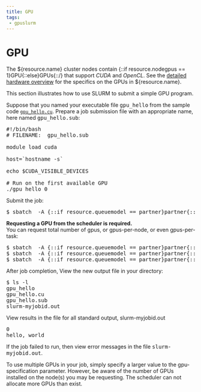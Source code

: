 ```yaml
---
title: GPU
tags:
 - gpuslurm
---
```

# GPU

The ${resource.name} cluster nodes contain {::if resource.nodegpus == 1}GPU{::else}GPUs{::/} that support <em>CUDA</em> and <em>OpenCL</em>. See the [detailed hardware overview](../../../../overview) for the specifics on the GPUs in ${resource.name}.

This section illustrates how to use SLURM to submit a simple GPU program.

Suppose that you named your executable file <kbd>gpu_hello</kbd> from the sample code [`gpu_hello.cu`](/knowledge/downloads/compile/src/gpu_hello.cu).  Prepare a job submission file with an appropriate name, here named <kbd>gpu_hello.sub</kbd>:

<pre>
#!/bin/bash
# FILENAME:  gpu_hello.sub

module load cuda

host=`hostname -s`

echo $CUDA_VISIBLE_DEVICES

# Run on the first available GPU
./gpu_hello 0
</pre>

Submit the job:
<pre>
$ sbatch  -A {::if resource.queuemodel == partner}partner{::else}${resource.queue}{::/} --nodes=1 --gpus=1 -t 00:01:00 gpu_hello.sub
</pre>

<b>Requesting a GPU from the scheduler is required.</b><br />
You can request total number of gpus, or gpus-per-node, or even gpus-per-task:
<pre>
$ sbatch  -A {::if resource.queuemodel == partner}partner{::else}${resource.queue}{::/} --nodes=1 --gpus=1 -t 00:01:00 gpu_hello.sub
$ sbatch  -A {::if resource.queuemodel == partner}partner{::else}${resource.queue}{::/} --nodes=1 --gpus-per-node=1 -t 00:01:00 gpu_hello.sub
$ sbatch  -A {::if resource.queuemodel == partner}partner{::else}${resource.queue}{::/} --nodes=1 --gpus-per-task=1 -t 00:01:00 gpu_hello.sub
</pre>


After job completion, View the new output file in your directory:
<pre>
$ ls -l
gpu_hello
gpu_hello.cu
gpu_hello.sub
slurm-myjobid.out
</pre> 

View results in the file for all standard output, slurm-myjobid.out
<pre>
0
hello, world
</pre>

If the job failed to run, then view error messages in the file <kbd>slurm-myjobid.out</kbd>.

To use multiple GPUs in your job, simply specify a larger value to the gpu-specification parameter. However, be aware of the number of GPUs installed on the node(s) you may be requesting. The scheduler can not allocate more GPUs than exist.
